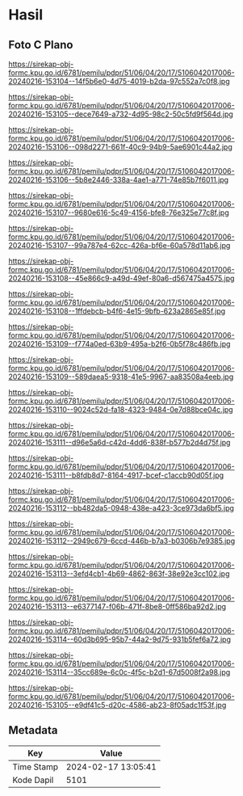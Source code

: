 # Hasil

## Foto C Plano

https://sirekap-obj-formc.kpu.go.id/6781/pemilu/pdpr/51/06/04/20/17/5106042017006-20240216-153104--14f5b6e0-4d75-4019-b2da-97c552a7c0f8.jpg

https://sirekap-obj-formc.kpu.go.id/6781/pemilu/pdpr/51/06/04/20/17/5106042017006-20240216-153105--dece7649-a732-4d95-98c2-50c5fd9f564d.jpg

https://sirekap-obj-formc.kpu.go.id/6781/pemilu/pdpr/51/06/04/20/17/5106042017006-20240216-153106--098d2271-661f-40c9-94b9-5ae6901c44a2.jpg

https://sirekap-obj-formc.kpu.go.id/6781/pemilu/pdpr/51/06/04/20/17/5106042017006-20240216-153106--5b8e2446-338a-4ae1-a771-74e85b7f6011.jpg

https://sirekap-obj-formc.kpu.go.id/6781/pemilu/pdpr/51/06/04/20/17/5106042017006-20240216-153107--9680e616-5c49-4156-bfe8-76e325e77c8f.jpg

https://sirekap-obj-formc.kpu.go.id/6781/pemilu/pdpr/51/06/04/20/17/5106042017006-20240216-153107--99a787e4-62cc-426a-bf6e-60a578d11ab6.jpg

https://sirekap-obj-formc.kpu.go.id/6781/pemilu/pdpr/51/06/04/20/17/5106042017006-20240216-153108--45e866c9-a49d-49ef-80a6-d567475a4575.jpg

https://sirekap-obj-formc.kpu.go.id/6781/pemilu/pdpr/51/06/04/20/17/5106042017006-20240216-153108--1ffdebcb-b4f6-4e15-9bfb-623a2865e85f.jpg

https://sirekap-obj-formc.kpu.go.id/6781/pemilu/pdpr/51/06/04/20/17/5106042017006-20240216-153109--f774a0ed-63b9-495a-b2f6-0b5f78c486fb.jpg

https://sirekap-obj-formc.kpu.go.id/6781/pemilu/pdpr/51/06/04/20/17/5106042017006-20240216-153109--589daea5-9318-41e5-9967-aa83508a4eeb.jpg

https://sirekap-obj-formc.kpu.go.id/6781/pemilu/pdpr/51/06/04/20/17/5106042017006-20240216-153110--9024c52d-fa18-4323-9484-0e7d88bce04c.jpg

https://sirekap-obj-formc.kpu.go.id/6781/pemilu/pdpr/51/06/04/20/17/5106042017006-20240216-153111--d96e5a6d-c42d-4dd6-838f-b577b2d4d75f.jpg

https://sirekap-obj-formc.kpu.go.id/6781/pemilu/pdpr/51/06/04/20/17/5106042017006-20240216-153111--b8fdb8d7-8164-4917-bcef-c1accb90d05f.jpg

https://sirekap-obj-formc.kpu.go.id/6781/pemilu/pdpr/51/06/04/20/17/5106042017006-20240216-153112--bb482da5-0948-438e-a423-3ce973da6bf5.jpg

https://sirekap-obj-formc.kpu.go.id/6781/pemilu/pdpr/51/06/04/20/17/5106042017006-20240216-153112--2949c679-6ccd-446b-b7a3-b0306b7e9385.jpg

https://sirekap-obj-formc.kpu.go.id/6781/pemilu/pdpr/51/06/04/20/17/5106042017006-20240216-153113--3efd4cb1-4b69-4862-863f-38e92e3cc102.jpg

https://sirekap-obj-formc.kpu.go.id/6781/pemilu/pdpr/51/06/04/20/17/5106042017006-20240216-153113--e6377147-f06b-471f-8be8-0ff586ba92d2.jpg

https://sirekap-obj-formc.kpu.go.id/6781/pemilu/pdpr/51/06/04/20/17/5106042017006-20240216-153114--60d3b695-95b7-44a2-9d75-931b5fef6a72.jpg

https://sirekap-obj-formc.kpu.go.id/6781/pemilu/pdpr/51/06/04/20/17/5106042017006-20240216-153114--35cc689e-6c0c-4f5c-b2d1-67d5008f2a98.jpg

https://sirekap-obj-formc.kpu.go.id/6781/pemilu/pdpr/51/06/04/20/17/5106042017006-20240216-153105--e9df41c5-d20c-4586-ab23-8f05adc1f53f.jpg


## Metadata

| Key        | Value               |
| ---------- | ------------------- |
| Time Stamp | 2024-02-17 13:05:41 |
| Kode Dapil | 5101                |



